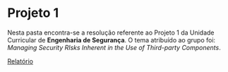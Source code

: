 # Projeto 1

Nesta pasta encontra-se a resolução referente ao Projeto 1 da Unidade Curricular de **Engenharia de Segurança**. O tema atribuído ao grupo foi: *Managing Security RIsks Inherent in the Use of Third-party Components*.

[Relatório](https://github.com/uminho-miei-engseg-19-20/Grupo4/blob/master/projeto1/Relat%C3%B3rio_Projeto_1.pdf)

